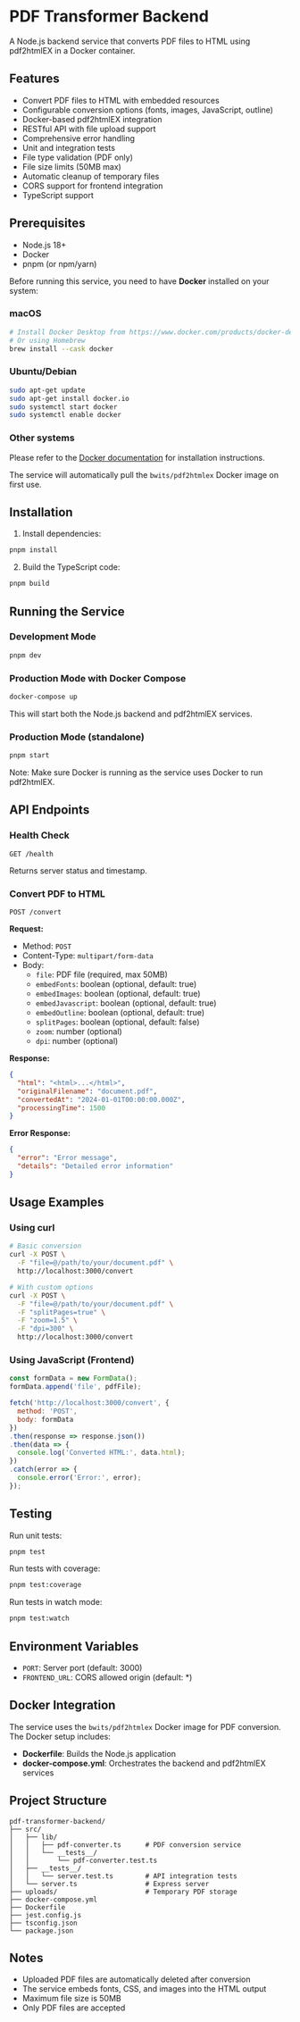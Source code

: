 # PDF Transformer Backend

A Node.js backend service that converts PDF files to HTML using pdf2htmlEX in a Docker container.

## Features

- Convert PDF files to HTML with embedded resources
- Configurable conversion options (fonts, images, JavaScript, outline)
- Docker-based pdf2htmlEX integration
- RESTful API with file upload support
- Comprehensive error handling
- Unit and integration tests
- File type validation (PDF only)
- File size limits (50MB max)
- Automatic cleanup of temporary files
- CORS support for frontend integration
- TypeScript support

## Prerequisites

- Node.js 18+
- Docker
- pnpm (or npm/yarn)

Before running this service, you need to have **Docker** installed on your system:

### macOS
```bash
# Install Docker Desktop from https://www.docker.com/products/docker-desktop/
# Or using Homebrew
brew install --cask docker
```

### Ubuntu/Debian
```bash
sudo apt-get update
sudo apt-get install docker.io
sudo systemctl start docker
sudo systemctl enable docker
```

### Other systems
Please refer to the [Docker documentation](https://docs.docker.com/get-docker/) for installation instructions.

The service will automatically pull the `bwits/pdf2htmlex` Docker image on first use.

## Installation

1. Install dependencies:
```bash
pnpm install
```

2. Build the TypeScript code:
```bash
pnpm build
```

## Running the Service

### Development Mode

```bash
pnpm dev
```

### Production Mode with Docker Compose

```bash
docker-compose up
```

This will start both the Node.js backend and pdf2htmlEX services.

### Production Mode (standalone)

```bash
pnpm start
```

Note: Make sure Docker is running as the service uses Docker to run pdf2htmlEX.

## API Endpoints

### Health Check
```
GET /health
```

Returns server status and timestamp.

### Convert PDF to HTML
```
POST /convert
```

**Request:**
- Method: `POST`
- Content-Type: `multipart/form-data`
- Body:
  - `file`: PDF file (required, max 50MB)
  - `embedFonts`: boolean (optional, default: true)
  - `embedImages`: boolean (optional, default: true)
  - `embedJavascript`: boolean (optional, default: true)
  - `embedOutline`: boolean (optional, default: true)
  - `splitPages`: boolean (optional, default: false)
  - `zoom`: number (optional)
  - `dpi`: number (optional)

**Response:**
```json
{
  "html": "<html>...</html>",
  "originalFilename": "document.pdf",
  "convertedAt": "2024-01-01T00:00:00.000Z",
  "processingTime": 1500
}
```

**Error Response:**
```json
{
  "error": "Error message",
  "details": "Detailed error information"
}
```

## Usage Examples

### Using curl
```bash
# Basic conversion
curl -X POST \
  -F "file=@/path/to/your/document.pdf" \
  http://localhost:3000/convert

# With custom options
curl -X POST \
  -F "file=@/path/to/your/document.pdf" \
  -F "splitPages=true" \
  -F "zoom=1.5" \
  -F "dpi=300" \
  http://localhost:3000/convert
```

### Using JavaScript (Frontend)
```javascript
const formData = new FormData();
formData.append('file', pdfFile);

fetch('http://localhost:3000/convert', {
  method: 'POST',
  body: formData
})
.then(response => response.json())
.then(data => {
  console.log('Converted HTML:', data.html);
})
.catch(error => {
  console.error('Error:', error);
});
```

## Testing

Run unit tests:
```bash
pnpm test
```

Run tests with coverage:
```bash
pnpm test:coverage
```

Run tests in watch mode:
```bash
pnpm test:watch
```

## Environment Variables

- `PORT`: Server port (default: 3000)
- `FRONTEND_URL`: CORS allowed origin (default: *)

## Docker Integration

The service uses the `bwits/pdf2htmlex` Docker image for PDF conversion. The Docker setup includes:

- **Dockerfile**: Builds the Node.js application
- **docker-compose.yml**: Orchestrates the backend and pdf2htmlEX services

## Project Structure

```
pdf-transformer-backend/
├── src/
│   ├── lib/
│   │   ├── pdf-converter.ts      # PDF conversion service
│   │   └── __tests__/
│   │       └── pdf-converter.test.ts
│   ├── __tests__/
│   │   └── server.test.ts        # API integration tests
│   └── server.ts                 # Express server
├── uploads/                      # Temporary PDF storage
├── docker-compose.yml
├── Dockerfile
├── jest.config.js
├── tsconfig.json
└── package.json
```

## Notes

- Uploaded PDF files are automatically deleted after conversion
- The service embeds fonts, CSS, and images into the HTML output
- Maximum file size is 50MB
- Only PDF files are accepted 